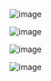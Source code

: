 ![image](https://user-images.githubusercontent.com/111033412/186950088-a4109092-61d9-41cd-b5d5-fd401943a4f6.png)

![image](https://user-images.githubusercontent.com/111033412/186950100-f153d1e6-351b-4c16-b67f-255fd3f1ac49.png)

![image](https://user-images.githubusercontent.com/111033412/187022334-a873c0e8-ee0c-43a1-bc02-65d0c00e95b0.png)

![image](https://user-images.githubusercontent.com/111033412/187024829-fcf6a75a-c9bc-4b1b-be1f-a9efd57f8a83.png)

